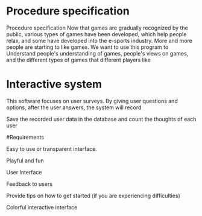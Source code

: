 # Procedure specification
Procedure specification
Now that games are gradually recognized by the public, various types of games have been developed, which help people relax, and some have developed into the e-sports industry. 
More and more people are starting to like games. We want to use this program to Understand people's understanding of games, people's views on games, and the different types of games that different players like

# Interactive system
This software focuses on user surveys. By giving user questions and options, after the user answers, the system will record

Save the recorded user data in the database and count the thoughts of each user


#Requirements

Easy to use or transparent interface.

Playful and fun

User Interface

Feedback to users

Provide tips on how to get started (if you are experiencing difficulties)

Colorful interactive interface
